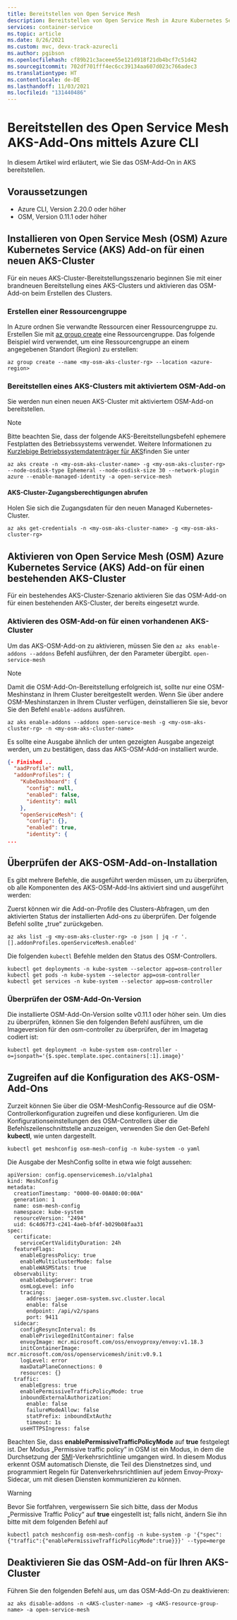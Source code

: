 ```yaml
---
title: Bereitstellen von Open Service Mesh
description: Bereitstellen von Open Service Mesh in Azure Kubernetes Service (AKS) mittels Azure CLI
services: container-service
ms.topic: article
ms.date: 8/26/2021
ms.custom: mvc, devx-track-azurecli
ms.author: pgibson
ms.openlocfilehash: cf89b21c3aceee55e121d918f21db4bcf7c51d42
ms.sourcegitcommit: 702df701fff4ec6cc39134aa607d023c766adec3
ms.translationtype: HT
ms.contentlocale: de-DE
ms.lasthandoff: 11/03/2021
ms.locfileid: "131440486"
---
```

# <a name="deploy-the-open-service-mesh-aks-add-on-using-azure-cli"></a>Bereitstellen des Open Service Mesh AKS-Add-Ons mittels Azure CLI

In diesem Artikel wird erläutert, wie Sie das OSM-Add-On in AKS bereitstellen.

## <a name="prerequisites"></a>Voraussetzungen

- Azure CLI, Version 2.20.0 oder höher
- OSM, Version 0.11.1 oder höher

## <a name="install-open-service-mesh-osm-azure-kubernetes-service-aks-add-on-for-a-new-aks-cluster"></a>Installieren von Open Service Mesh (OSM) Azure Kubernetes Service (AKS) Add-on für einen neuen AKS-Cluster

Für ein neues AKS-Cluster-Bereitstellungsszenario beginnen Sie mit einer brandneuen Bereitstellung eines AKS-Clusters und aktivieren das OSM-Add-on beim Erstellen des Clusters.

### <a name="create-a-resource-group"></a>Erstellen einer Ressourcengruppe

In Azure ordnen Sie verwandte Ressourcen einer Ressourcengruppe zu. Erstellen Sie mit [az group create](/cli/azure/group#az_group_create) eine Ressourcengruppe. Das folgende Beispiel wird verwendet, um eine Ressourcengruppe an einem angegebenen Standort (Region) zu erstellen:

```azurecli-interactive
az group create --name <my-osm-aks-cluster-rg> --location <azure-region>
```

### <a name="deploy-an-aks-cluster-with-the-osm-add-on-enabled"></a>Bereitstellen eines AKS-Clusters mit aktiviertem OSM-Add-on

Sie werden nun einen neuen AKS-Cluster mit aktiviertem OSM-Add-on bereitstellen.

> [!NOTE]
> Bitte beachten Sie, dass der folgende AKS-Bereitstellungsbefehl ephemere Festplatten des Betriebssystems verwendet. Weitere Informationen zu [Kurzlebige Betriebssystemdatenträger für AKS](./cluster-configuration.md#ephemeral-os)finden Sie unter

```azurecli-interactive
az aks create -n <my-osm-aks-cluster-name> -g <my-osm-aks-cluster-rg> --node-osdisk-type Ephemeral --node-osdisk-size 30 --network-plugin azure --enable-managed-identity -a open-service-mesh
```

#### <a name="get-aks-cluster-access-credentials"></a>AKS-Cluster-Zugangsberechtigungen abrufen

Holen Sie sich die Zugangsdaten für den neuen Managed Kubernetes-Cluster.

```azurecli-interactive
az aks get-credentials -n <my-osm-aks-cluster-name> -g <my-osm-aks-cluster-rg>
```

## <a name="enable-open-service-mesh-osm-azure-kubernetes-service-aks-add-on-for-an-existing-aks-cluster"></a>Aktivieren von Open Service Mesh (OSM) Azure Kubernetes Service (AKS) Add-on für einen bestehenden AKS-Cluster

Für ein bestehendes AKS-Cluster-Szenario aktivieren Sie das OSM-Add-on für einen bestehenden AKS-Cluster, der bereits eingesetzt wurde.

### <a name="enable-the-osm-add-on-to-existing-aks-cluster"></a>Aktivieren des OSM-Add-on für einen vorhandenen AKS-Cluster

Um das AKS-OSM-Add-on zu aktivieren, müssen Sie den `az aks enable-addons --addons` Befehl ausführen, der den Parameter übergibt. `open-service-mesh`

> [!NOTE]
> Damit die OSM-Add-On-Bereitstellung erfolgreich ist, sollte nur eine OSM-Meshinstanz in Ihrem Cluster bereitgestellt werden. Wenn Sie über andere OSM-Meshinstanzen in Ihrem Cluster verfügen, deinstallieren Sie sie, bevor Sie den Befehl `enable-addons` ausführen.

```azurecli-interactive
az aks enable-addons --addons open-service-mesh -g <my-osm-aks-cluster-rg> -n <my-osm-aks-cluster-name>
```

Es sollte eine Ausgabe ähnlich der unten gezeigten Ausgabe angezeigt werden, um zu bestätigen, dass das AKS-OSM-Add-on installiert wurde.

```json
{- Finished ..
  "aadProfile": null,
  "addonProfiles": {
    "KubeDashboard": {
      "config": null,
      "enabled": false,
      "identity": null
    },
    "openServiceMesh": {
      "config": {},
      "enabled": true,
      "identity": {
...
```

## <a name="validate-the-aks-osm-add-on-installation"></a>Überprüfen der AKS-OSM-Add-on-Installation

Es gibt mehrere Befehle, die ausgeführt werden müssen, um zu überprüfen, ob alle Komponenten des AKS-OSM-Add-Ins aktiviert sind und ausgeführt werden:

Zuerst können wir die Add-on-Profile des Clusters-Abfragen, um den aktivierten Status der installierten Add-ons zu überprüfen. Der folgende Befehl sollte „true“ zurückgeben.

```azurecli-interactive
az aks list -g <my-osm-aks-cluster-rg> -o json | jq -r '.[].addonProfiles.openServiceMesh.enabled'
```

Die folgenden `kubectl` Befehle melden den Status des OSM-Controllers.

```azurecli-interactive
kubectl get deployments -n kube-system --selector app=osm-controller
kubectl get pods -n kube-system --selector app=osm-controller
kubectl get services -n kube-system --selector app=osm-controller
```

### <a name="check-osm-add-on-version"></a>Überprüfen der OSM-Add-On-Version

Die installierte OSM-Add-On-Version sollte v0.11.1 oder höher sein. Um dies zu überprüfen, können Sie den folgenden Befehl ausführen, um die Imageversion für den osm-controller zu überprüfen, der im Imagetag codiert ist: 

```azurecli-interactive
kubectl get deployment -n kube-system osm-controller -o=jsonpath='{$.spec.template.spec.containers[:1].image}'
```

## <a name="accessing-the-aks-osm-add-on-configuration"></a>Zugreifen auf die Konfiguration des AKS-OSM-Add-Ons

Zurzeit können Sie über die OSM-MeshConfig-Ressource auf die OSM-Controllerkonfiguration zugreifen und diese konfigurieren. Um die Konfigurationseinstellungen des OSM-Controllers über die Befehlszeilenschnittstelle anzuzeigen, verwenden Sie den Get-Befehl **kubectl**, wie unten dargestellt.

```azurecli-interactive
kubectl get meshconfig osm-mesh-config -n kube-system -o yaml
```

Die Ausgabe der MeshConfig sollte in etwa wie folgt aussehen:

```
apiVersion: config.openservicemesh.io/v1alpha1
kind: MeshConfig
metadata:
  creationTimestamp: "0000-00-00A00:00:00A"
  generation: 1
  name: osm-mesh-config
  namespace: kube-system
  resourceVersion: "2494"
  uid: 6c4d67f3-c241-4aeb-bf4f-b029b08faa31
spec:
  certificate:
    serviceCertValidityDuration: 24h
  featureFlags:
    enableEgressPolicy: true
    enableMulticlusterMode: false
    enableWASMStats: true
  observability:
    enableDebugServer: true
    osmLogLevel: info
    tracing:
      address: jaeger.osm-system.svc.cluster.local
      enable: false
      endpoint: /api/v2/spans
      port: 9411
  sidecar:
    configResyncInterval: 0s
    enablePrivilegedInitContainer: false
    envoyImage: mcr.microsoft.com/oss/envoyproxy/envoy:v1.18.3
    initContainerImage: mcr.microsoft.com/oss/openservicemesh/init:v0.9.1
    logLevel: error
    maxDataPlaneConnections: 0
    resources: {}
  traffic:
    enableEgress: true
    enablePermissiveTrafficPolicyMode: true
    inboundExternalAuthorization:
      enable: false
      failureModeAllow: false
      statPrefix: inboundExtAuthz
      timeout: 1s
    useHTTPSIngress: false
```

Beachten Sie, dass **enablePermissiveTrafficPolicyMode** auf **true** festgelegt ist. Der Modus „Permissive traffic policy“ in OSM ist ein Modus, in dem die Durchsetzung der [SMI](https://smi-spec.io/)-Verkehrsrichtlinie umgangen wird. In diesem Modus erkennt OSM automatisch Dienste, die Teil des Dienstnetzes sind, und programmiert Regeln für Datenverkehrsrichtlinien auf jedem Envoy-Proxy-Sidecar, um mit diesen Diensten kommunizieren zu können.

> [!WARNING]
> Bevor Sie fortfahren, vergewissern Sie sich bitte, dass der Modus „Permissive Traffic Policy“ auf **true** eingestellt ist; falls nicht, ändern Sie ihn bitte mit dem folgenden Befehl auf

```OSM Permissive Mode to True
kubectl patch meshconfig osm-mesh-config -n kube-system -p '{"spec":{"traffic":{"enablePermissiveTrafficPolicyMode":true}}}' --type=merge
```

## <a name="disable-open-service-mesh-osm-add-on-for-your-aks-cluster"></a>Deaktivieren Sie das OSM-Add-on für Ihren AKS-Cluster

Führen Sie den folgenden Befehl aus, um das OSM-Add-On zu deaktivieren:

```azurecli-interactive
az aks disable-addons -n <AKS-cluster-name> -g <AKS-resource-group-name> -a open-service-mesh
```

<!-- Links -->
<!-- Internal -->

[az-feature-register]: /cli/azure/feature#az_feature_register
[az-feature-list]: /cli/azure/feature#az_feature_list
[az-provider-register]: /cli/azure/provider#az_provider_register
[az-extension-add]: /cli/azure/extension#az_extension_add
[az-extension-update]: /cli/azure/extension#az_extension_update
